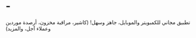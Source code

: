 # -
تطبيق مجاني للكمبويتر والموبايل، جاهز وسهل! (كاشير، مراقبة مخزون، أرصدة موردين وعملاء آجل، والمزيد)
